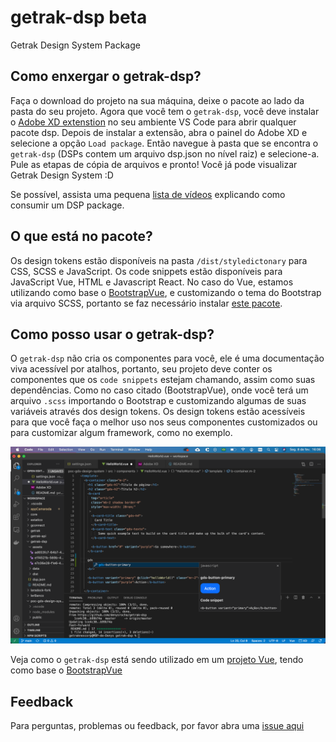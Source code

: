 # getrak-dsp beta
Getrak Design System Package

## Como enxergar o getrak-dsp?
Faça o download do projeto na sua máquina, deixe o pacote ao lado da pasta do seu projeto.
Agora que você tem o `getrak-dsp`, você deve instalar o [Adobe XD extenstion](https://marketplace.visualstudio.com/items?itemName=Adobe.xd&ssr=false#overview) no seu ambiente VS Code para abrir qualquer pacote dsp. Depois de instalar a extensão, abra o painel do Adobe XD e selecione a opção `Load package`. Então navegue à pasta que se encontra o `getrak-dsp` (DSPs contem um arquivo dsp.json no nível raiz) e selecione-a. Pule as etapas de cópia de arquivos e pronto! Você já pode visualizar Getrak Design System :D

Se possível, assista uma pequena [lista de vídeos](https://letsxd.com/vscode) explicando como consumir um DSP package.


## O que está no pacote?
Os design tokens estão disponíveis na pasta `/dist/styledictonary` para CSS, SCSS e JavaScript.
Os code snippets estão disponíveis para JavaScript Vue, HTML e Javascript React. No caso do Vue, estamos utilizando como base o [BootstrapVue](https://bootstrap-vue.org/), e customizando o tema do Bootstrap via arquivo SCSS, portanto se faz necessário instalar [este pacote](https://www.npmjs.com/package/bootstrap-vue).


## Como posso usar o getrak-dsp?
O `getrak-dsp` não cria os componentes para você, ele é uma documentação viva acessível por atalhos, portanto, seu projeto deve conter os componentes que os `code snippets` estejam chamando, assim como suas dependências. Como no caso citado (BootstrapVue), onde você terá um arquivo `.scss` importando o Bootstrap e customizando algumas de suas variáveis através dos design tokens. Os design tokens estão acessíveis para que você faça o melhor uso nos seus componentes customizados ou para customizar algum framework, como no exemplo.

![GitHub Logo](assets/uso-getrak-dsp.png)

Veja como o `getrak-dsp` está sendo utilizado em um [projeto Vue](https://github.com/denysrocha/poc-gds-design-system), tendo como base o [BootstrapVue](https://bootstrap-vue.org/)

## Feedback
Para perguntas, problemas ou feedback, por favor abra uma [issue aqui](https://github.com/denysrocha/getrak-dsp/issues)
